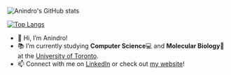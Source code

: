 ![Anindro's GitHub stats](https://github-readme-stats.vercel.app/api?username=AB20CS&show_icons=true&theme=gruvbox) 

[![Top Langs](https://github-readme-stats.vercel.app/api/top-langs/?username=AB20CS&layout=compact)](https://github.com/AB20CS/github-readme-stats)

- 👋 Hi, I’m Anindro!
- 📚 I’m currently studying **Computer Science**💻 and **Molecular Biology**🧬 at the [University of Toronto](utoronto.ca).
- 📫 Connect with me on [LinkedIn](https://www.linkedin.com/in/anindro/) or check out [my website]()!
